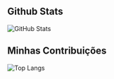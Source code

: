 ## Github Stats
![GitHub Stats](https://github-readme-stats.vercel.app/api?username=james-johny&theme=transparent&bg_color=0F082F&border_color=0F0&show_icons=true&icon_color=0F0&title_color=0F0&text_color=FFF)

## Minhas Contribuições
![Top Langs](https://github-readme-stats-git-masterrstaa-rickstaa.vercel.app/api/top-langs/?username=james-johny&bg_color=0F082F&border_color=0F0&title_color=0F0&text_color=FFF)
